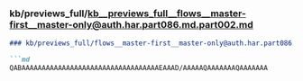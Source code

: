 ### kb/previews_full/kb__previews_full__flows__master-first__master-only@auth.har.part086.md.part002.md

```md
### kb/previews_full/flows__master-first__master-only@auth.har.part086.md (part 002)

```md
QABAAAAAAAAAAAAAAAAAAAAAAAAAAAAAAAAAAEAAAD/AAAAAQAAAAAAAQAAAAAAA
```

```

```
